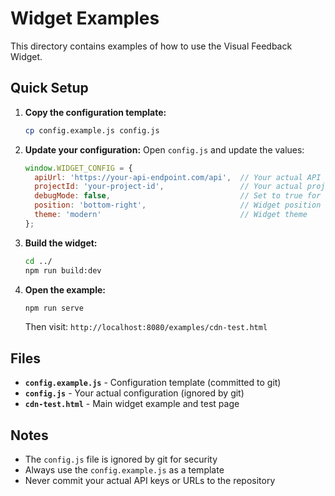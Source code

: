 # Widget Examples

This directory contains examples of how to use the Visual Feedback Widget.

## Quick Setup

1. **Copy the configuration template:**
   ```bash
   cp config.example.js config.js
   ```

2. **Update your configuration:**
   Open `config.js` and update the values:
   ```javascript
   window.WIDGET_CONFIG = {
     apiUrl: 'https://your-api-endpoint.com/api',  // Your actual API URL
     projectId: 'your-project-id',                 // Your actual project ID
     debugMode: false,                             // Set to true for debugging
     position: 'bottom-right',                     // Widget position
     theme: 'modern'                               // Widget theme
   };
   ```

3. **Build the widget:**
   ```bash
   cd ../
   npm run build:dev
   ```

4. **Open the example:**
   ```bash
   npm run serve
   ```
   
   Then visit: `http://localhost:8080/examples/cdn-test.html`

## Files

- **`config.example.js`** - Configuration template (committed to git)
- **`config.js`** - Your actual configuration (ignored by git)
- **`cdn-test.html`** - Main widget example and test page

## Notes

- The `config.js` file is ignored by git for security
- Always use the `config.example.js` as a template
- Never commit your actual API keys or URLs to the repository